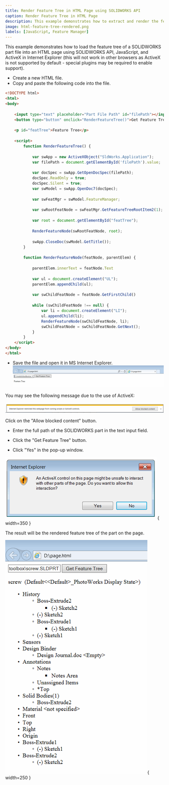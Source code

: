 ```yaml
---
title: Render Feature Tree in HTML Page using SOLIDWORKS API
caption: Render Feature Tree in HTML Page
description: This example demonstrates how to extract and render the feature tree of a SOLIDWORKS part document into an HTML page using SOLIDWORKS API, JavaScript, and ActiveX control in Internet Explorer.
image: html-feature-tree-rendered.png
labels: [JavaScript, Feature Manager]
---
```


This example demonstrates how to load the feature tree of a SOLIDWORKS part file into an HTML page using SOLIDWORKS API, JavaScript, and ActiveX in Internet Explorer (this will not work in other browsers as ActiveX is not supported by default - special plugins may be required to enable support).

* Create a new HTML file.
* Copy and paste the following code into the file.

```html
<!DOCTYPE html>
<html>
<body>

	<input type="text" placeholder="Part File Path" id="filePath"></input>
	<button type="button" onclick="RenderFeatureTree()">Get Feature Tree</button>

	<p id="featTree">Feature Tree</p>

	<script>
		function RenderFeatureTree() {

			var swApp = new ActiveXObject("SldWorks.Application");
			var filePath = document.getElementById('filePath').value;

			var docSpec = swApp.GetOpenDocSpec(filePath);
			docSpec.ReadOnly = true;
			docSpec.Silent = true;
			var swModel = swApp.OpenDoc7(docSpec);

			var swFeatMgr = swModel.FeatureManager;

			var swRootFeatNode = swFeatMgr.GetFeatureTreeRootItem2(1);

			var root = document.getElementById("featTree");

			RenderFeatureNode(swRootFeatNode, root);

			swApp.CloseDoc(swModel.GetTitle());
		}

		function RenderFeatureNode(featNode, parentElem) {

			parentElem.innerText = featNode.Text

			var ul = document.createElement("UL");
			parentElem.appendChild(ul);

			var swChildFeatNode = featNode.GetFirstChild()

			while (swChildFeatNode !== null) {
				var li = document.createElement("LI");
				ul.appendChild(li);
				RenderFeatureNode(swChildFeatNode, li);
				swChildFeatNode = swChildFeatNode.GetNext();
			}
		}
	</script>
</body>
</html>
```

* Save the file and open it in MS Internet Explorer.
![HTML Page with Input Field](input-html-page.png)

You may see the following message due to the use of ActiveX:

![ActiveX Restriction Warning in Internet Explorer](ie-activex-run-restriction.png)

Click on the "Allow blocked content" button.

* Enter the full path of the SOLIDWORKS part in the text input field.

* Click the "Get Feature Tree" button.

* Click "Yes" in the pop-up window.

![Warning Message about ActiveX Content](ie-allow-activex.png){ width=350 }

The result will be the rendered feature tree of the part on the page.

![SOLIDWORKS Part Feature Tree Rendered in HTML](html-feature-tree-rendered.png){ width=250 }